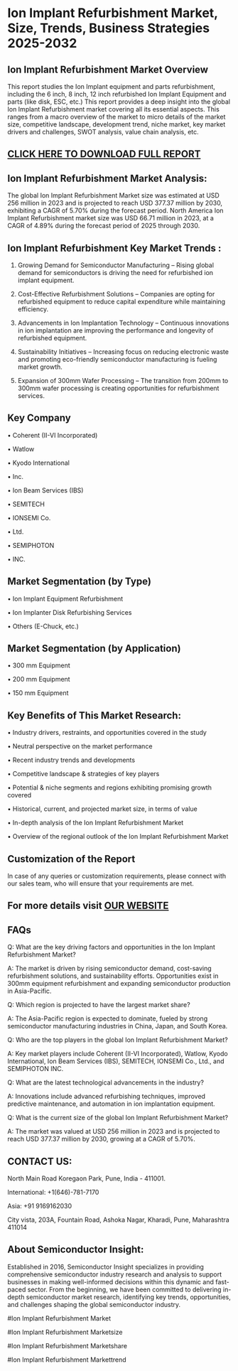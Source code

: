 Ion Implant Refurbishment Market, Size, Trends, Business Strategies 2025-2032
=
Ion Implant Refurbishment Market Overview
-
This report studies the Ion Implant equipment and parts refurbishment, including the 6 inch, 8 inch, 12 inch refurbished Ion Implant Equipment and parts (like disk, ESC, etc.)
This report provides a deep insight into the global Ion Implant Refurbishment market covering all its essential aspects. This ranges from a macro overview of the market to micro details of the market size, competitive landscape, development trend, niche market, key market drivers and challenges, SWOT analysis, value chain analysis, etc.

[CLICK HERE TO DOWNLOAD FULL REPORT](https://semiconductorinsight.com/report/ion-implant-refurbishment-market/)
-
Ion Implant Refurbishment Market Analysis:
-
The global Ion Implant Refurbishment Market size was estimated at USD 256 million in 2023 and is projected to reach USD 377.37 million by 2030, exhibiting a CAGR of 5.70% during the forecast period.
North America Ion Implant Refurbishment market size was USD 66.71 million in 2023, at a CAGR of 4.89% during the forecast period of 2025 through 2030.

Ion Implant Refurbishment Key Market Trends  :
-
1.	Growing Demand for Semiconductor Manufacturing – Rising global demand for semiconductors is driving the need for refurbished ion implant equipment.

2.	Cost-Effective Refurbishment Solutions – Companies are opting for refurbished equipment to reduce capital expenditure while maintaining efficiency.

3.	Advancements in Ion Implantation Technology – Continuous innovations in ion implantation are improving the performance and longevity of refurbished equipment.

4.	Sustainability Initiatives – Increasing focus on reducing electronic waste and promoting eco-friendly semiconductor manufacturing is fueling market growth.

5.	Expansion of 300mm Wafer Processing – The transition from 200mm to 300mm wafer processing is creating opportunities for refurbishment services.

Key Company
-
•	Coherent (II-VI Incorporated)

•	Watlow

•	Kyodo International

•	Inc.

•	Ion Beam Services (IBS)

•	SEMITECH

•	IONSEMI Co.

•	Ltd.

•	SEMIPHOTON

•	INC.

Market Segmentation (by Type)
-
•	Ion Implant Equipment Refurbishment

•	Ion Implanter Disk Refurbishing Services

•	Others (E-Chuck, etc.)

Market Segmentation (by Application)
-
•	300 mm Equipment

•	200 mm Equipment

•	150 mm Equipment

Key Benefits of This Market Research:
-
•	Industry drivers, restraints, and opportunities covered in the study

•	Neutral perspective on the market performance

•	Recent industry trends and developments

•	Competitive landscape & strategies of key players

•	Potential & niche segments and regions exhibiting promising growth covered

•	Historical, current, and projected market size, in terms of value

•	In-depth analysis of the Ion Implant Refurbishment Market

•	Overview of the regional outlook of the Ion Implant Refurbishment Market

Customization of the Report
-
In case of any queries or customization requirements, please connect with our sales team, who will ensure that your requirements are met.

For more details visit [OUR WEBSITE](https://semiconductorinsight.com/report/ion-implant-refurbishment-market/)
-
FAQs
-
Q: What are the key driving factors and opportunities in the Ion Implant Refurbishment Market?

A: The market is driven by rising semiconductor demand, cost-saving refurbishment solutions, and sustainability efforts. Opportunities exist in 300mm equipment refurbishment and expanding semiconductor production in Asia-Pacific.

Q: Which region is projected to have the largest market share?

A: The Asia-Pacific region is expected to dominate, fueled by strong semiconductor manufacturing industries in China, Japan, and South Korea.

Q: Who are the top players in the global Ion Implant Refurbishment Market?

A: Key market players include Coherent (II-VI Incorporated), Watlow, Kyodo International, Ion Beam Services (IBS), SEMITECH, IONSEMI Co., Ltd., and SEMIPHOTON INC.

Q: What are the latest technological advancements in the industry?

A: Innovations include advanced refurbishing techniques, improved predictive maintenance, and automation in ion implantation equipment.

Q: What is the current size of the global Ion Implant Refurbishment Market?

A: The market was valued at USD 256 million in 2023 and is projected to reach USD 377.37 million by 2030, growing at a CAGR of 5.70%.

CONTACT US:
-
North Main Road Koregaon Park, Pune, India - 411001.

International: +1(646)-781-7170

Asia: +91 9169162030

City vista, 203A, Fountain Road, Ashoka Nagar, Kharadi, Pune, Maharashtra 411014

About Semiconductor Insight:
-
Established in 2016, Semiconductor Insight specializes in providing comprehensive semiconductor industry research and analysis to support businesses in making well-informed decisions within this dynamic and fast-paced sector. From the beginning, we have been committed to delivering in-depth semiconductor market research, identifying key trends, opportunities, and challenges shaping the global semiconductor industry.

#Ion Implant Refurbishment Market

#Ion Implant Refurbishment Marketsize

#Ion Implant Refurbishment Marketshare

#Ion Implant Refurbishment Markettrend



